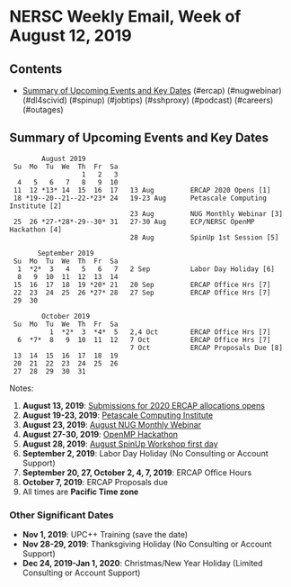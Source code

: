 # NERSC Weekly Email, Week of August 12, 2019 #

## Contents ## 

- [Summary of Upcoming Events and Key Dates](#dates)
(#ercap)
(#nugwebinar)
(#dl4scivid)
(#spinup)
(#jobtips)
(#sshproxy)
(#podcast)
(#careers)
(#outages)

## Summary of Upcoming Events and Key Dates <a name="dates"/> ##

            August 2019       
     Su  Mo  Tu  We  Th  Fr  Sa  
                      1   2   3  
      4   5   6   7   8   9  10  
     11  12 *13* 14  15  16  17   13 Aug         ERCAP 2020 Opens [1]
     18 *19--20--21--22-*23* 24   19-23 Aug      Petascale Computing Institute [2]
                                  23 Aug         NUG Monthly Webinar [3]
     25  26 *27-*28*-29--30* 31   27-30 Aug      ECP/NERSC OpenMP Hackathon [4] 
                                  28 Aug         SpinUp 1st Session [5]

           September 2019   
     Su  Mo  Tu  We  Th  Fr  Sa
      1  *2*  3   4   5   6   7   2 Sep          Labor Day Holiday [6]
      8   9  10  11  12  13  14   
     15  16  17  18  19 *20* 21   20 Sep         ERCAP Office Hrs [7] 
     22  23  24  25  26 *27* 28   27 Sep         ERCAP Office Hrs [7]
     29  30 

            October 2019      
     Su  Mo  Tu  We  Th  Fr  Sa  
              1  *2*  3  *4*  5   2,4 Oct        ERCAP Office Hrs [7]
      6  *7*  8   9  10  11  12   7 Oct          ERCAP Office Hrs [7]
                                  7 Oct          ERCAP Proposals Due [8]
     13  14  15  16  17  18  19  
     20  21  22  23  24  25  26  
     27  28  29  30  31    


Notes:

1. **August 13, 2019**: [Submissions for 2020 ERCAP allocations opens](#ercap)
2. **August 19-23, 2019**: [Petascale Computing Institute](#petascale)
3. **August 23, 2019**: [August NUG Monthly Webinar](#nugwebinar)
4. **August 27-30, 2019**: [OpenMP Hackathon](#hackathon)
5. **August 28, 2019**: [August SpinUp Workshop first day](#spinup)
6. **September 2, 2019**: Labor Day Holiday (No Consulting or Account Support)
7. **September 20, 27, October 2, 4, 7, 2019**: ERCAP Office Hours
8. **October 7, 2019**: ERCAP Proposals due
9. All times are **Pacific Time zone**


### Other Significant Dates ###
- **Nov 1, 2019**: UPC++ Training (save the date)
- **Nov 28-29, 2019**: Thanksgiving Holiday (No Consulting or Account Support)
- **Dec 24, 2019-Jan 1, 2020**: Christmas/New Year Holiday (Limited Consulting or Account Support)

